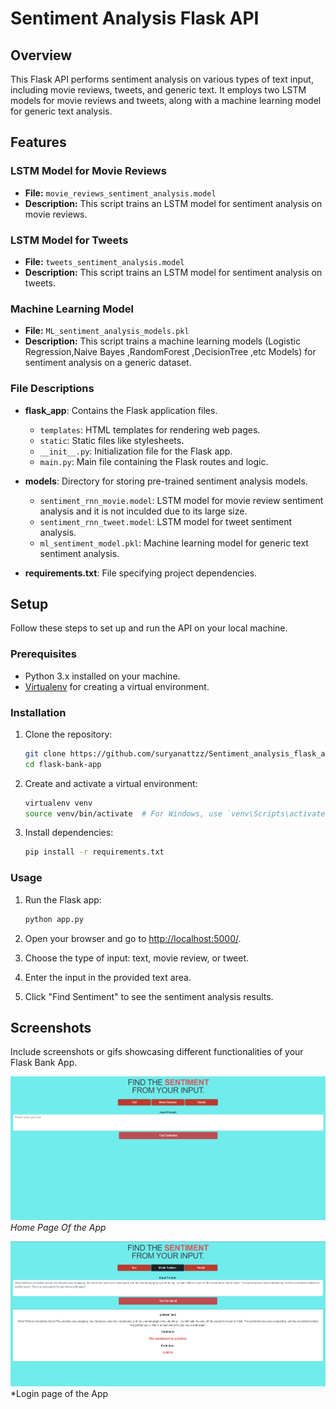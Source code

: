 # Sentiment Analysis Flask API

## Overview
This Flask API performs sentiment analysis on various types of text input, including movie reviews, tweets, and generic text. It employs two LSTM models for movie reviews and tweets, along with a machine learning model for generic text analysis.

## Features
### LSTM Model for Movie Reviews
- **File:** `movie_reviews_sentiment_analysis.model`
- **Description:** This script trains an LSTM model for sentiment analysis on movie reviews.

### LSTM Model for Tweets
- **File:** `tweets_sentiment_analysis.model`
- **Description:** This script trains an LSTM model for sentiment analysis on tweets.

### Machine Learning Model
- **File:** `ML_sentiment_analysis_models.pkl`
- **Description:** This script trains a machine learning models (Logistic Regression,Naive Bayes ,RandomForest ,DecisionTree ,etc Models) for sentiment analysis on a generic dataset.


### File Descriptions

- **flask_app**: Contains the Flask application files.
  - `templates`: HTML templates for rendering web pages.
  - `static`: Static files like stylesheets.
  - `__init__.py`: Initialization file for the Flask app.
  - `main.py`: Main file containing the Flask routes and logic.

- **models**: Directory for storing pre-trained sentiment analysis models.
  - `sentiment_rnn_movie.model`: LSTM model for movie review sentiment analysis and it is not inculded due to its large size.
  - `sentiment_rnn_tweet.model`: LSTM model for tweet sentiment analysis.
  - `ml_sentiment_model.pkl`: Machine learning model for generic text sentiment analysis.

- **requirements.txt**: File specifying project dependencies.

## Setup
Follow these steps to set up and run the API on your local machine.

### Prerequisites

- Python 3.x installed on your machine.
- [Virtualenv](https://pypi.org/project/virtualenv/) for creating a virtual environment.

### Installation

1. Clone the repository:
    ```bash
    git clone https://github.com/suryanattzz/Sentiment_analysis_flask_api.git
    cd flask-bank-app
    ```
2. Create and activate a virtual environment:
    ```bash
    virtualenv venv
    source venv/bin/activate  # For Windows, use `venv\Scripts\activate`
    ```
3. Install dependencies:
    ```bash
    pip install -r requirements.txt
    ```
    
### Usage

1. Run the Flask app:
    ```bash
    python app.py
    ```
    
2. Open your browser and go to [http://localhost:5000/](http://localhost:5000/).
3. Choose the type of input: text, movie review, or tweet.
4. Enter the input in the provided text area.
5. Click "Find Sentiment" to see the sentiment analysis results.

   
## Screenshots

Include screenshots or gifs showcasing different functionalities of your Flask Bank App.

![Screenshot 1](screenshots/Screenshot_2.png)
*Home Page Of the App*

![Screenshot 2](screenshots/Screenshot_1.png)
*Login page of the App




